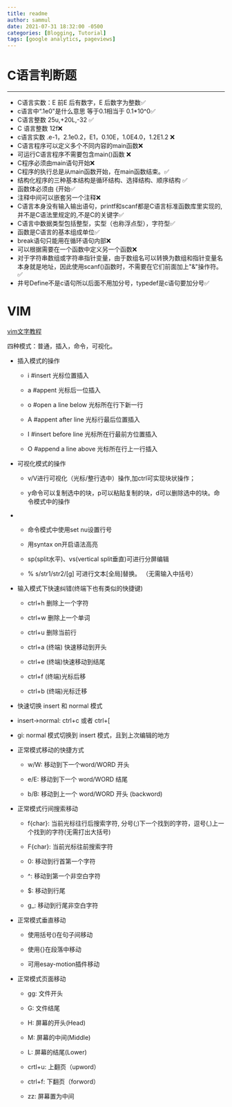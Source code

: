 ```yaml
---
title: readme
author: sammul
date: 2021-07-31 18:32:00 -0500
categories: [Blogging, Tutorial]
tags: [google analytics, pageviews]
---
```



# C语言判断题

------

- C语言实数：E 前E 后有数字，E 后数字为整数✅
- c语言中“.1e0"是什么意思 等于0.1相当于 0.1*10^0✅
- C语言整数 25u,+20L,-32 ✅
- C 语言整数 12f❌
- c语言实数 .e-1，2.1e0.2，E1，0.10E，1.0E4.0，1.2E1.2 ❌
- C语言程序可以定义多个不同内容的main函数❌
- 可运行C语言程序不需要包含main()函数 ❌
- C程序必须由main语句开始❌
- C程序的执行总是从main函数开始，在main函数结束。✅
- 结构化程序的三种基本结构是循环结构、选择结构、顺序结构 ✅
- 函数体必须由 {开始✅
- 注释中间可以嵌套另一个注释❌
- C语言本身没有输入输出语句，printf和scanf都是C语言标准函数库里实现的,并不是C语法里规定的,不是C的关键字✅
- C语言中数据类型包括整型，实型（也称浮点型），字符型✅
- 函数是C语言的基本组成单位✅
- break语句只能用在循环语句内部❌
- 可以根据需要在一个函数中定义另一个函数❌
- 对于字符串数组或字符串指针变量，由于数组名可以转换为数组和指针变量名本身就是地址，因此使用scanf()函数时，不需要在它们前面加上"&"操作符。✅
- 井号Define不是c语句所以后面不用加分号，typedef是c语句要加分号✅

# VIM

[vim文字教程](https://www.tuyrk.cn/imooc/1129-vim/)

四种模式：普通，插入，命令，可视化。



- 插入模式的操作

  - i #insert 光标位置插入

  - a #appent 光标后一位插入

  - o #open a line below 光标所在行下新一行

  - A #appent after line 光标行最后位置插入

  - I #insert before line 光标所在行最前方位置插入

  - O #append a line above 光标所在行上一行插入



- 可视化模式的操作

  - v/V进行可视化（光标/整行选中）操作,加ctrl可实现块状操作；

  - y命令可以复制选中的块，p可以粘贴复制的块，d可以删除选中的块。命令模式中的操作





- - 命令模式中使用set nu设置行号

  - 用syntax on开启语法高亮

  - sp(split水平)、vs(vertical split垂直)可进行分屏编辑

  - % s/str1/str2/[g] 可进行文本[全局]替换。 （无需输入中括号）



- 输入模式下快速纠错(终端下也有类似的快捷键)

  - ctrl+h 删除上一个字符

  - ctrl+w 删除上一个单词

  - ctrl+u 删除当前行

  - ctrl+a (终端) 快速移动到开头

  - ctrl+e (终端)快速移动到结尾

  - ctrl+f (终端)光标后移

  - ctrl+b (终端)光标迁移



-  快速切换 insert 和 normal 模式

  - insert->normal: ctrl+c 或者 ctrl+[

  - gi: normal 模式切换到 insert 模式，且到上次编辑的地方



- 正常模式移动的快捷方式

  - w/W: 移动到下一个word/WORD 开头

  - e/E: 移动到下一个 word/WORD 结尾

  - b/B: 移动到上一个 word/WORD 开头 (backword)

  

- 正常模式行间搜索移动

  - f{char}: 当前光标往行后搜索字符, 分号(;)下一个找到的字符，逗号(,)上一个找到的字符(无需打出大括号)

  - F{char}: 当前光标往前搜索字符

  - 0: 移动到行首第一个字符

  - ^: 移动到第一个非空白字符

  - $: 移动到行尾

  - g_: 移动到行尾非空白字符



- 正常模式垂直移动

  - 使用括号()在句子间移动

  - 使用{}在段落中移动

  - 可用esay-motion插件移动



- 正常模式页面移动

  - gg: 文件开头

  - G: 文件结尾

  - H: 屏幕的开头(Head)

  - M: 屏幕的中间(Middle)

  - L: 屏幕的结尾(Lower)

  - crtl+u: 上翻页（upword）

  - ctrl+f: 下翻页（forword）

  - zz: 屏幕置为中间
